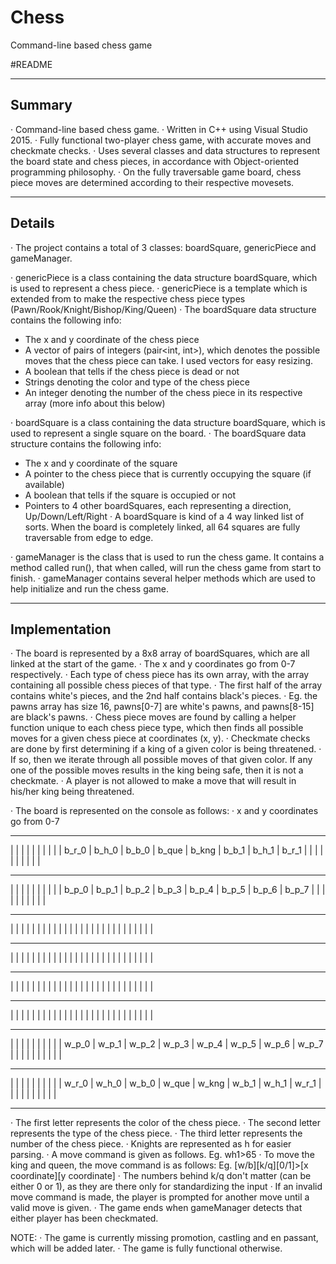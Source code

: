 # Chess
Command-line based chess game

#README

---------------
Summary
---------------
· Command-line based chess game.
· Written in C++ using Visual Studio 2015.
· Fully functional two-player chess game, with accurate moves and checkmate checks.
· Uses several classes and data structures to represent the board state and chess pieces, in accordance
with Object-oriented programming philosophy.
· On the fully traversable game board, chess piece moves are determined according to their respective
movesets.

---------------
Details
---------------
· The project contains a total of 3 classes: boardSquare, genericPiece and gameManager.

· genericPiece is a class containing the data structure boardSquare, which is used to represent a chess piece.
· genericPiece is a template which is extended from to make the respective chess piece types (Pawn/Rook/Knight/Bishop/King/Queen)
· The boardSquare data structure contains the following info:
  - The x and y coordinate of the chess piece
  - A vector of pairs of integers (pair<int, int>), which denotes the possible moves that the chess piece can take. I used vectors for easy resizing.
  - A boolean that tells if the chess piece is dead or not
  - Strings denoting the color and type of the chess piece
  - An integer denoting the number of the chess piece in its respective array (more info about this below)

· boardSquare is a class containing the data structure boardSquare, which is used to represent a single square on the board.
· The boardSquare data structure contains the following info:
  - The x and y coordinate of the square
  - A pointer to the chess piece that is currently occupying the square (if available)
  - A boolean that tells if the square is occupied or not
  - Pointers to 4 other boardSquares, each representing a direction, Up/Down/Left/Right
· A boardSquare is kind of a 4 way linked list of sorts. When the board is completely linked, all 64 squares are fully traversable from edge to edge.

· gameManager is the class that is used to run the chess game. It contains a method called run(), that when called, will run the chess game from start to finish.
· gameManager contains several helper methods which are used to help initialize and run the chess game.

---------------
Implementation
---------------
· The board is represented by a 8x8 array of boardSquares, which are all linked at the start of the game.
· The x and y coordinates go from 0-7 respectively.
· Each type of chess piece has its own array, with the array containing all possible chess pieces of that type.
· The first half of the array contains white's pieces, and the 2nd half contains black's pieces.
· Eg. the pawns array has size 16, pawns[0-7] are white's pawns, and pawns[8-15] are black's pawns.
· Chess piece moves are found by calling a helper function unique to each chess piece type, which then finds all possible moves for a given chess piece at coordinates (x, y).
· Checkmate checks are done by first determining if a king of a given color is being threatened.
· If so, then we iterate through all possible moves of that given color. If any one of the possible moves results in the king being safe, then it is not a checkmate.
· A player is not allowed to make a move that will result in his/her king being threatened.

· The board is represented on the console as follows:
· x and y coordinates go from 0-7

*****************************************************************
|       |       |       |       |       |       |       |       |
| b_r_0 | b_h_0 | b_b_0 | b_que | b_kng | b_b_1 | b_h_1 | b_r_1 |
|       |       |       |       |       |       |       |       |
*****************************************************************
|       |       |       |       |       |       |       |       |
| b_p_0 | b_p_1 | b_p_2 | b_p_3 | b_p_4 | b_p_5 | b_p_6 | b_p_7 |
|       |       |       |       |       |       |       |       |
*****************************************************************
|       |       |       |       |       |       |       |       |
|       |       |       |       |       |       |       |       |
|       |       |       |       |       |       |       |       |
*****************************************************************
|       |       |       |       |       |       |       |       |
|       |       |       |       |       |       |       |       |
|       |       |       |       |       |       |       |       |
*****************************************************************
|       |       |       |       |       |       |       |       |
|       |       |       |       |       |       |       |       |
|       |       |       |       |       |       |       |       |
*****************************************************************
|       |       |       |       |       |       |       |       |
|       |       |       |       |       |       |       |       |
|       |       |       |       |       |       |       |       |
*****************************************************************
|       |       |       |       |       |       |       |       |
| w_p_0 | w_p_1 | w_p_2 | w_p_3 | w_p_4 | w_p_5 | w_p_6 | w_p_7 |
|       |       |       |       |       |       |       |       |
*****************************************************************
|       |       |       |       |       |       |       |       |
| w_r_0 | w_h_0 | w_b_0 | w_que | w_kng | w_b_1 | w_h_1 | w_r_1 |
|       |       |       |       |       |       |       |       |
*****************************************************************

· The first letter represents the color of the chess piece.
· The second letter represents the type of the chess piece.
· The third letter represents the number of the chess piece.
· Knights are represented as h for easier parsing.
· A move command is given as follows. Eg. wh1>65
· To move the king and queen, the move command is as follows:
  Eg. [w/b][k/q][0/1]>[x coordinate][y coordinate]
· The numbers behind k/q don't matter (can be either 0 or 1), as they are there only for standardizing the input
· If an invalid move command is made, the player is prompted for another move until a valid move is given.
· The game ends when gameManager detects that either player has been checkmated.

NOTE:
· The game is currently missing promotion, castling and en passant, which will be added later.
· The game is fully functional otherwise.
